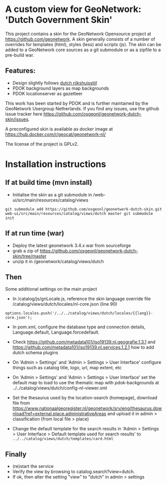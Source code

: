 # A custom view for GeoNetwork: 'Dutch Government Skin'

This project contains a skin for the GeoNetwork Opensource project at https://github.com/geonetwork. A skin generally consists of a number of overrides for templates (html), styles (less) and scripts (js). The skin can be added to a GeoNetwork core sources as a git submodule or as a zipfile to a pre-build war.

## Features:
- Design slightly follows [dutch rijkshuisstijl](https://www.rijkshuisstijl.nl/)
- PDOK background layers as map backgrounds
- PDOK locationserver as gazetteer

This work has been started by PDOK and is further maintained by the GeoNetwork Usergroup Netherlands. If you find any issues, use the github issue tracker here https://github.com/osgeonl/geonetwork-dutch-skin/issues.

A preconfigured skin is available as docker image at https://hub.docker.com/r/geocat/geonetwork-nl/

The license of the project is GPLv2.

# Installation instructions

## If at build time (mvn install)

- Initialise the skin as a git submodule in /web-ui/src/main/resources/catalog/views

`git submodule add https://github.com/osgeonl/geonetwork-dutch-skin.git web-ui/src/main/resources/catalog/views/dutch master
git submodule init`

## If at run time (war)

- Deploy the latest geonetwork 3.4.x war from sourceforge
- grab a zip of https://github.com/osgeonl/geonetwork-dutch-skin/tree/master
- unzip it in /geonetwork/catalog/views/dutch

## Then

Some additional settings on the main project

- In /catalog/js/gnLocale.js, reference the skin language override file /catalog/views/dutch/locales/nl-core.json (line 90)

`options.locales.push('/../../catalog/views/dutch/locales/{{lang}}-core.json');`

- In pom.xml, configure the database type and connection details, Language.default, Language.forcedefault.

- Check https://github.com/metadata101/iso19139.nl.geografie.1.3.1 and https://github.com/metadata101/iso19139.nl.services.1.2.1 how to add dutch schema plugins

- On 'Admin > Settings' and 'Admin > Settings > User Interface' configure things such as catalog title, logo, url, map extent, etc

- On 'Admin > Settings' and 'Admin > Settings > User Interface' set the default map to load to use the thematic map with pdok-backgrounds at ../../catalog/views/dutch/config-nl-viewer.xml

- Set the thesaurus used by the location-search (homepage), download file from https://www.nationaalgeoregister.nl/geonetwork/srv/eng/thesaurus.download?ref=external.place.administrativeAreas and upload it in admin > classification (from local file > place)

- Change the default template for the search results in 'Admin > Settings > User Interface > Default template used for search results' to `../../catalog/views/dutch/templates/card.html`

## Finally

- (re)start the service
- Verify the view by browsing to catalog.search?view=dutch. 
- If ok, then alter the setting "view" to "dutch" in admin > settings


